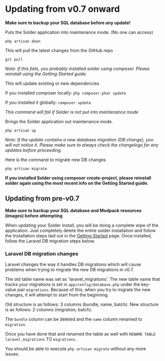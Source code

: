 Updating from v0.7 onward
=========================

**Make sure to backup your SQL database before any update!**

Puts the Solder application into maintenance mode. (No one can access)

`php artisan down`

This will pull the latest changes from the GitHub repo

`git pull`

_Note: If this fails, you probably installed solder using composer. Please reinstall using the Getting Started guide._

This will update existing or new dependencies

If you installed composer locally: `php composer.phar update`

If you installed it globally: `composer update`

_This command will fail if Solder is not put into maintenance mode_

Brings the Solder application out maintenance mode.

`php artisan up`

_Note: If the update contains a new database migration (DB change), you will not notice it. Please make sure to always check the changelogs for any updates before proceeding._

Here is the command to migrate new DB changes

`php artisan migrate`

**If you installed Solder using composer create-project, please reinstall solder again using the most recent info on the Getting Started guide.**

## Updating from pre-v0.7
**Make sure to backup your SQL database and Modpack resources (images) before attempting**

When updating your Solder install, you will be doing a complete wipe of the application. Just completely delete the entire solder installation and follow the Installation steps laid out in the [Getting Started](https://github.com/TechnicPack/TechnicSolder/wiki/Getting-Started) page. Once installed, follow the Laravel DB migration steps below.

### Laravel DB migration changes

Laravel changes the way it handles DB migrations which will cause problems when trying to migrate the new DB migrations in v0.7. 

The old table name was set as 'laravel_migrations'. The new table name that tracks your migrations is set in `app/config/database.php` under the key-value pair `migrations`. Because of this, when you try to migrate the new changes, it will attempt to start from the beginning. 

Old structure is as follows: 3 columns (bundle, name, batch).
New structure is as follows: 2 columns (migration, batch).

The `bundle` column can be deleted and the `name` column renamed to `migration`.

Once you have done that and renamed the table as well with `RENAME TABLE` `laravel_migrations` TO `migrations`.

You should be able to execute `php artisan migrate` without any more issues.